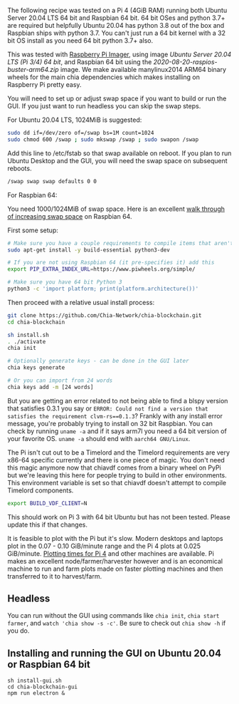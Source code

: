 The following recipe was tested on a Pi 4 (4GiB RAM) running both Ubuntu Server 20.04 LTS 64 bit and Raspbian 64 bit. 64 bit OSes and python 3.7+ are required but helpfully Ubuntu 20.04 has python 3.8 out of the box and Raspbian ships with python 3.7. You can't just run a 64 bit kernel with a 32 bit OS install as you need 64 bit python 3.7+ also.

This was tested with [Raspberry Pi Imager](https://www.raspberrypi.org/downloads/), using image _Ubuntu Server 20.04 LTS (Pi 3/4) 64 bit_, and Raspbian 64 bit using the _2020-08-20-raspios-buster-arm64.zip_ image. We make available manylinux2014 ARM64 binary wheels for the main chia dependencies which makes installing on Raspberry Pi pretty easy. 

You will need to set up or adjust swap space if you want to build or run the GUI. If you just want to run headless you can skip the swap steps.

For Ubuntu 20.04 LTS, 1024MiB is suggested:
```bash
sudo dd if=/dev/zero of=/swap bs=1M count=1024
sudo chmod 600 /swap ; sudo mkswap /swap ; sudo swapon /swap
```

Add this line to /etc/fstab so that swap available on reboot. If you plan to run Ubuntu Desktop and the GUI, you will need the swap space on subsequent reboots.

```bash
/swap swap swap defaults 0 0
```

For Raspbian 64:

You need 1000/1024MiB of swap space. Here is an excellent [walk through of increasing swap space](https://pimylifeup.com/raspberry-pi-swap-file/) on Raspbian 64.

First some setup:

```bash
# Make sure you have a couple requirements to compile items that aren't in binary form
sudo apt-get install -y build-essential python3-dev

# If you are not using Raspbian 64 (it pre-specifies it) add this
export PIP_EXTRA_INDEX_URL=https://www.piwheels.org/simple/

# Make sure you have 64 bit Python 3
python3 -c 'import platform; print(platform.architecture())'
```

Then proceed with a relative usual install process:

```bash
git clone https://github.com/Chia-Network/chia-blockchain.git
cd chia-blockchain

sh install.sh
. ./activate
chia init

# Optionally generate keys - can be done in the GUI later
chia keys generate

# Or you can import from 24 words
chia keys add -m [24 words]
```

But you are getting an error related to not being able to find a blspy version that satisfies 0.3.1 you say or `ERROR: Could not find a version that satisfies the requirement clvm-rs==0.1.3`? Frankly with any install error message, you're probably trying to install on 32 bit Raspbian. You can check by running `uname -a` and if it says arm7l you need a 64 bit version of your favorite OS. `uname -a` should end with `aarch64 GNU/Linux`.

The Pi isn't cut out to be a Timelord and the Timelord requirements are very x86-64 specific currently and there is one piece of magic. You don't need this magic anymore now that chiavdf comes from a binary wheel on PyPi but we're leaving this here for people trying to build in other environments. This environment variable is set so that chiavdf doesn't attempt to compile Timelord components.

```bash
export BUILD_VDF_CLIENT=N
```

This should work on Pi 3 with 64 bit Ubuntu but has not been tested. Please update this if that changes.

It is feasible to plot with the Pi but it's slow. Modern desktops and laptops plot in the 0.07 - 0.10 GiB/minute range and the Pi 4 plots at 0.025 GiB/minute. [Plotting times for Pi 4](https://github.com/Chia-Network/chia-blockchain/wiki/k-sizes#raspberry-pi-4) and other machines are available. Pi makes an excellent node/farmer/harvester however and is an economical machine to run and farm plots made on faster plotting machines and then transferred to it to harvest/farm.

## Headless

You can run without the GUI using commands like `chia init`, `chia start farmer`, and `watch 'chia show -s -c'`. Be sure to check out `chia show -h` if you do.

## Installing and running the GUI on Ubuntu 20.04 or Raspbian 64 bit

```
sh install-gui.sh
cd chia-blockchain-gui
npm run electron &
```
